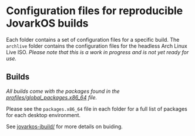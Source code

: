# Configuration files for reproducible JovarkOS builds

Each folder contains a set of configuration files for a specific build. The `archlive` folder contains the configuration files for the headless Arch Linux Live ISO. *Please note that this is a work in progress and is not yet ready for use.*

## Builds

*All builds come with the packages found in the [profiles/global_packages.x86_64](profiles/global_packages.x86_64) file.*


Please see the `packages.x86_64` file in each folder for a full list of packages for each desktop environment.

See [jovarkos-jbuild/](https://github.com/jovarkos/jovarkos-jbuild/) for more details on buiding.
